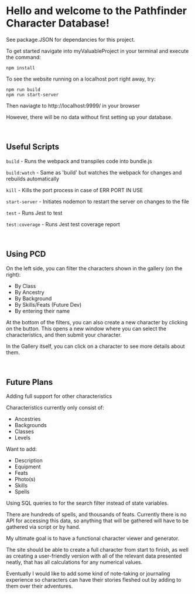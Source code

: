 # Hello and welcome to the Pathfinder Character Database!

See package.JSON for dependancies for this project.

To get started navigate into myValuableProject in your terminal and execute the command:

    npm install

To see the website running on a localhost port right away, try:

    npm run build
    npm run start-server

Then naviagte to http://localhost:9999/ in your browser

However, there will be no data without first setting up your database.

<br>

## Useful Scripts

<code>build</code> - Runs the webpack and transpiles code into bundle.js

<code>build:watch</code> - Same as 'build' but watches the webpack for changes and rebuilds automatically

<code>kill</code> - Kills the port process in case of ERR PORT IN USE

<code>start-server</code> - Initiates nodemon to restart the server on changes to the file

<code>test</code> - Runs Jest to test

<code>test:coverage</code> - Runs Jest test coverage report

<br>

## Using PCD

On the left side, you can filter the characters shown in the gallery (on the right):

- By Class
- By Ancestry
- By Background
- By Skills/Feats (Future Dev)
- By entering their name


At the bottom of the filters, you can also create a new character by clicking on the button. This opens a new window where you can select the characteristics, and then submit your character.

In the Gallery itself, you can click on a character to see more details about them.

<br>

## Future Plans

Adding full support for other characteristics

Characteristics currently only consist of:
- Ancestries
- Backgrounds
- Classes
- Levels

Want to add:
- Description
- Equipment
- Feats
- Photo(s)
- Skills
- Spells

Using SQL queries to for the search filter instead of state variables.



There are hundreds of spells, and thousands of feats. Currently there is no API for accessing this data,
so anything that will be gathered will have to be gathered via script or by hand.

My ultimate goal is to have a functional character viewer and generator.

The site should be able to create a full character from start to finish, as well as creating a user-friendly version with all of the relevant data presented neatly, that has all calculations for any numerical values.

Eventually I would like to add some kind of note-taking or journaling experience so characters can have their stories fleshed out by adding to them over their adventures.

